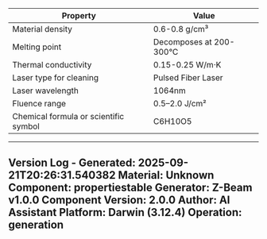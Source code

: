 | Property | Value |
|----------|-------|
| Material density | 0.6-0.8 g/cm³ |
| Melting point | Decomposes at 200-300°C |
| Thermal conductivity | 0.15-0.25 W/m·K |
| Laser type for cleaning | Pulsed Fiber Laser |
| Laser wavelength | 1064nm |
| Fluence range | 0.5–2.0 J/cm² |
| Chemical formula or scientific symbol | C6H10O5 |


---
Version Log - Generated: 2025-09-21T20:26:31.540382
Material: Unknown
Component: propertiestable
Generator: Z-Beam v1.0.0
Component Version: 2.0.0
Author: AI Assistant
Platform: Darwin (3.12.4)
Operation: generation
---
